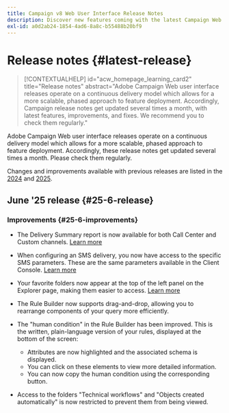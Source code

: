 ```yaml
---
title: Campaign v8 Web User Interface Release Notes
description: Discover new features coming with the latest Campaign Web User Interface release
exl-id: a0d2ab24-1854-4ad6-8a8c-b55488b20bf9
---
```

# Release notes {#latest-release}

>[!CONTEXTUALHELP]
>id="acw_homepage_learning_card2"
>title="Release notes"
>abstract="Adobe Campaign Web user interface releases operate on a continuous delivery model which allows for a more scalable, phased approach to feature deployment. Accordingly, Campaign release notes get updated several times a month, with latest features, improvements, and fixes. We recommend you to check them regularly."

Adobe Campaign Web user interface releases operate on a continuous delivery model which allows for a more scalable, phased approach to feature deployment. Accordingly, these release notes get updated several times a month. Please check them regularly.

Changes and improvements available with previous releases are listed in the [2024](release-notes-24.md) and [2025](release-notes-25.md).

## June '25 release {#25-6-release} 

### Improvements {#25-6-improvements}

* The Delivery Summary report is now available for both Call Center and Custom channels. [Learn more](../reporting/direct-mail.md)

* When configuring an SMS delivery, you now have access to the specific SMS parameters. These are the same parameters available in the Client Console. [Learn more](../advanced-settings/delivery-settings.md#sms-tab)

* Your favorite folders now appear at the top of the left panel on the Explorer page, making them easier to access. [Learn more](../get-started/work-with-folders.md)

* The Rule Builder now supports drag-and-drop, allowing you to rearrange components of your query more efficiently.

* The "human condition" in the Rule Builder has been improved. This is the written, plain-language version of your rules, displayed at the bottom of the screen:

    * Attributes are now highlighted and the associated schema is displayed.
    * You can click on these elements to view more detailed information.
    * You can now copy the human condition using the corresponding button.

* Access to the folders "Technical workflows" and "Objects created automatically" is now restricted to prevent them from being viewed.
